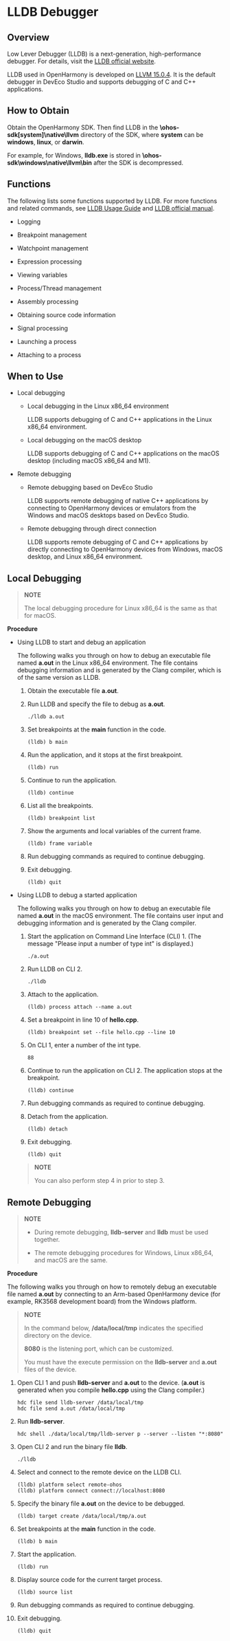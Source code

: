 # LLDB Debugger


## Overview

Low Lever Debugger (LLDB) is a next-generation, high-performance debugger. For details, visit the [LLDB official website](https://lldb.llvm.org/).

LLDB used in OpenHarmony is developed on [LLVM 15.0.4](https://github.com/llvm/llvm-project/releases/tag/llvmorg-15.0.4). It is the default debugger in DevEco Studio and supports debugging of C and C++ applications.


## How to Obtain

Obtain the OpenHarmony SDK. Then find LLDB in the **\ohos-sdk\[system]\native\llvm** directory of the SDK, where **system** can be **windows**, **linux**, or **darwin**.

For example, for Windows, **lldb.exe** is stored in **\ohos-sdk\windows\native\llvm\bin** after the SDK is decompressed.


## Functions

The following lists some functions supported by LLDB. For more functions and related commands, see [LLDB Usage Guide](https://gitee.com/openharmony/third_party_llvm-project/blob/master/lldb/README.md) and [LLDB official manual](https://lldb.llvm.org).

- Logging

- Breakpoint management

- Watchpoint management

- Expression processing

- Viewing variables

- Process/Thread management

- Assembly processing

- Obtaining source code information

- Signal processing

- Launching a process

- Attaching to a process


## When to Use

- Local debugging
  - Local debugging in the Linux x86_64 environment

     LLDB supports debugging of C and C++ applications in the Linux x86_64 environment.
  - Local debugging on the macOS desktop

     LLDB supports debugging of C and C++ applications on the macOS desktop (including macOS x86_64 and M1).

- Remote debugging
  - Remote debugging based on DevEco Studio

     LLDB supports remote debugging of native C++ applications by connecting to OpenHarmony devices or emulators from the Windows and macOS desktops based on DevEco Studio.
  - Remote debugging through direct connection

     LLDB supports remote debugging of C and C++ applications by directly connecting to OpenHarmony devices from Windows, macOS desktop, and Linux x86_64 environment.


## Local Debugging

> **NOTE**
>
> The local debugging procedure for Linux x86_64 is the same as that for macOS.

**Procedure**

- Using LLDB to start and debug an application

  The following walks you through on how to debug an executable file named **a.out** in the Linux x86_64 environment. The file contains debugging information and is generated by the Clang compiler, which is of the same version as LLDB.

  1. Obtain the executable file **a.out**.
  2. Run LLDB and specify the file to debug as **a.out**.

      ```lldb
      ./lldb a.out
      ```
  3. Set breakpoints at the **main** function in the code.

      ```lldb
      (lldb) b main
      ```
  4. Run the application, and it stops at the first breakpoint.

      ```lldb
      (lldb) run
      ```
  5. Continue to run the application.

      ```lldb
      (lldb) continue
      ```
  6. List all the breakpoints.

      ```lldb
      (lldb) breakpoint list
      ```
  7. Show the arguments and local variables of the current frame.

      ```lldb
      (lldb) frame variable
      ```
  8. Run debugging commands as required to continue debugging.
  9. Exit debugging.

      ```lldb
      (lldb) quit
      ```

- Using LLDB to debug a started application

  The following walks you through on how to debug an executable file named **a.out** in the macOS environment. The file contains user input and debugging information and is generated by the Clang compiler. 

  1. Start the application on Command Line Interface (CLI) 1. (The message "Please input a number of type int" is displayed.)

      ```shell
      ./a.out
      ```
  2. Run LLDB on CLI 2.

      ```shell
      ./lldb
      ```
  3. Attach to the application.

      ```lldb
      (lldb) process attach --name a.out
      ```
  4. Set a breakpoint in line 10 of **hello.cpp**.

      ```lldb
      (lldb) breakpoint set --file hello.cpp --line 10
      ```
  5. On CLI 1, enter a number of the int type.

      ```shell
      88
      ```
  6. Continue to run the application on CLI 2. The application stops at the breakpoint.

      ```lldb
      (lldb) continue
      ```
  7. Run debugging commands as required to continue debugging.
  8. Detach from the application.

      ```lldb
      (lldb) detach
      ```
  9. Exit debugging.

      ```lldb
      (lldb) quit
      ```

  > **NOTE**
  >
  > You can also perform step 4 in prior to step 3.


## Remote Debugging

> **NOTE**
> - During remote debugging, **lldb-server** and **lldb** must be used together.
> 
> - The remote debugging procedures for Windows, Linux x86_64, and macOS are the same.

**Procedure**

The following walks you through on how to remotely debug an executable file named **a.out** by connecting to an Arm-based OpenHarmony device (for example, RK3568 development board) from the Windows platform.

> **NOTE**
>
> In the command below, **/data/local/tmp** indicates the specified directory on the device.
>
> **8080** is the listening port, which can be customized.
>
> You must have the execute permission on the **lldb-server** and **a.out** files of the device.

1. Open CLI 1 and push **lldb-server** and **a.out** to the device. (**a.out** is generated when you compile **hello.cpp** using the Clang compiler.)

   ```shell
   hdc file send lldb-server /data/local/tmp
   hdc file send a.out /data/local/tmp
   ```

2. Run **lldb-server**.

   ```shell
   hdc shell ./data/local/tmp/lldb-server p --server --listen "*:8080"
   ```

3. Open CLI 2 and run the binary file **lldb**.

   ```shell
   ./lldb
   ```

4. Select and connect to the remote device on the LLDB CLI.

   ```lldb
   (lldb) platform select remote-ohos
   (lldb) platform connect connect://localhost:8080 
   ```

5. Specify the binary file **a.out** on the device to be debugged.

   ```lldb
   (lldb) target create /data/local/tmp/a.out
   ```

6. Set breakpoints at the **main** function in the code.

   ```lldb
   (lldb) b main
   ```

7. Start the application.

   ```lldb
   (lldb) run
   ```

8. Display source code for the current target process.

   ```lldb
   (lldb) source list
   ```

9. Run debugging commands as required to continue debugging.

10. Exit debugging.

    ```lldb
    (lldb) quit
    ```
